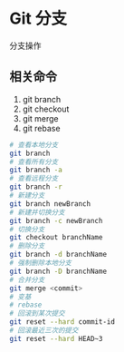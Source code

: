 <!--
 * @Author: SilvesterChiao
 * @Date: 2020-04-07 11:30:07
 * @LastEditors: SilvesterChiao
 * @LastEditTime: 2020-08-07 16:21:31
 -->
# Git 分支

分支操作

## 相关命令

1. git branch
1. git checkout
1. git merge
1. git rebase

```bash
# 查看本地分支
git branch
# 查看所有分支
git branch -a
# 查看远程分支
git branch -r
# 新建分支
git branch newBranch
# 新建并切换分支
git branch -c newBranch
# 切换分支
git checkout branchName
# 删除分支
git branch -d branchName
# 强制删除本地分支
git branch -D branchName
# 合并分支
git merge <commit>
# 变基
# rebase
# 回滚到某次提交
git reset --hard commit-id
# 回滚最近三次的提交
git reset --hard HEAD~3
```
